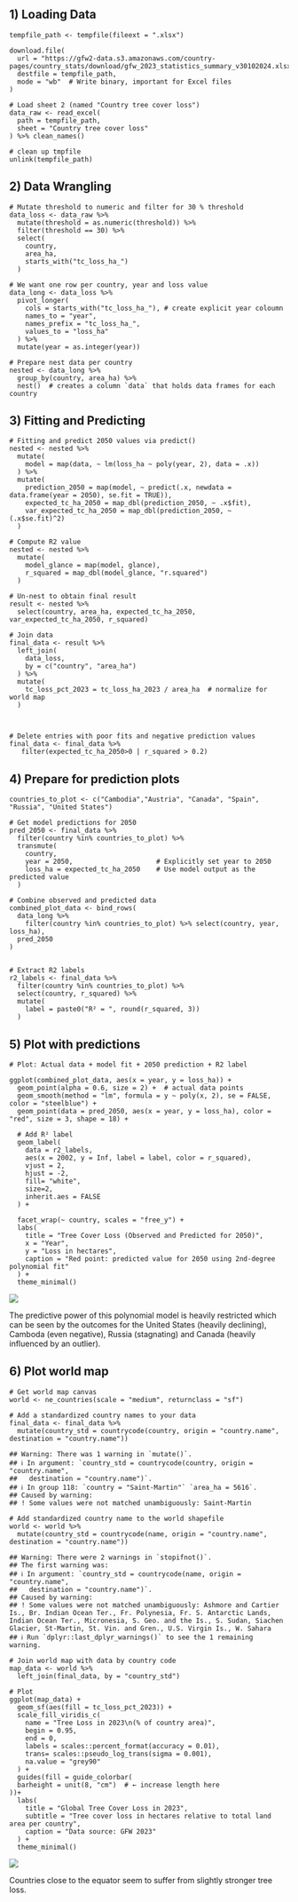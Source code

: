 ## 1) Loading Data

    tempfile_path <- tempfile(fileext = ".xlsx")

    download.file(
      url = "https://gfw2-data.s3.amazonaws.com/country-pages/country_stats/download/gfw_2023_statistics_summary_v30102024.xlsx",
      destfile = tempfile_path,
      mode = "wb"  # Write binary, important for Excel files
    )

    # Load sheet 2 (named "Country tree cover loss")
    data_raw <- read_excel(
      path = tempfile_path,
      sheet = "Country tree cover loss"
    ) %>% clean_names()

    # clean up tmpfile
    unlink(tempfile_path)

## 2) Data Wrangling

    # Mutate threshold to numeric and filter for 30 % threshold
    data_loss <- data_raw %>%
      mutate(threshold = as.numeric(threshold)) %>%
      filter(threshold == 30) %>%
      select(
        country,
        area_ha,
        starts_with("tc_loss_ha_")
      )

    # We want one row per country, year and loss value
    data_long <- data_loss %>%
      pivot_longer(
        cols = starts_with("tc_loss_ha_"), # create explicit year coloumn
        names_to = "year",
        names_prefix = "tc_loss_ha_",
        values_to = "loss_ha"
      ) %>%
      mutate(year = as.integer(year))

    # Prepare nest data per country
    nested <- data_long %>%
      group_by(country, area_ha) %>%
      nest()  # creates a column `data` that holds data frames for each country

## 3) Fitting and Predicting

    # Fitting and predict 2050 values via predict()
    nested <- nested %>%
      mutate(
        model = map(data, ~ lm(loss_ha ~ poly(year, 2), data = .x))
      ) %>%
      mutate(
        prediction_2050 = map(model, ~ predict(.x, newdata = data.frame(year = 2050), se.fit = TRUE)),
        expected_tc_ha_2050 = map_dbl(prediction_2050, ~ .x$fit),
        var_expected_tc_ha_2050 = map_dbl(prediction_2050, ~ (.x$se.fit)^2)
      )

    # Compute R2 value
    nested <- nested %>%
      mutate(
        model_glance = map(model, glance),
        r_squared = map_dbl(model_glance, "r.squared")
      )

    # Un-nest to obtain final result
    result <- nested %>%
      select(country, area_ha, expected_tc_ha_2050, var_expected_tc_ha_2050, r_squared)

    # Join data
    final_data <- result %>%
      left_join(
        data_loss,
        by = c("country", "area_ha")
      ) %>%
      mutate(
        tc_loss_pct_2023 = tc_loss_ha_2023 / area_ha  # normalize for world map
      )



    # Delete entries with poor fits and negative prediction values
    final_data <- final_data %>%
       filter(expected_tc_ha_2050>0 | r_squared > 0.2)

## 4) Prepare for prediction plots

    countries_to_plot <- c("Cambodia","Austria", "Canada", "Spain", "Russia", "United States")

    # Get model predictions for 2050
    pred_2050 <- final_data %>%
      filter(country %in% countries_to_plot) %>%
      transmute(
        country,
        year = 2050,                     # Explicitly set year to 2050
        loss_ha = expected_tc_ha_2050    # Use model output as the predicted value
      )

    # Combine observed and predicted data
    combined_plot_data <- bind_rows(
      data_long %>%
        filter(country %in% countries_to_plot) %>% select(country, year, loss_ha),
      pred_2050
    )


    # Extract R2 labels
    r2_labels <- final_data %>%
      filter(country %in% countries_to_plot) %>%
      select(country, r_squared) %>%
      mutate(
        label = paste0("R² = ", round(r_squared, 3))
      )

## 5) Plot with predictions

    # Plot: Actual data + model fit + 2050 prediction + R2 label

    ggplot(combined_plot_data, aes(x = year, y = loss_ha)) +
      geom_point(alpha = 0.6, size = 2) +  # actual data points
      geom_smooth(method = "lm", formula = y ~ poly(x, 2), se = FALSE, color = "steelblue") +
      geom_point(data = pred_2050, aes(x = year, y = loss_ha), color = "red", size = 3, shape = 18) +
      
      # Add R² label 
      geom_label(
        data = r2_labels,
        aes(x = 2002, y = Inf, label = label, color = r_squared),
        vjust = 2,
        hjust = -2,
        fill= "white",
        size=2,
        inherit.aes = FALSE
      ) +
      
      facet_wrap(~ country, scales = "free_y") +
      labs(
        title = "Tree Cover Loss (Observed and Predicted for 2050)",
        x = "Year",
        y = "Loss in hectares",
        caption = "Red point: predicted value for 2050 using 2nd-degree polynomial fit"
      ) +
      theme_minimal()

![](hd25viet_files/figure-markdown_strict/Facet%20plotting%20of%20countries-1.png)

The predictive power of this polynomial model is heavily restricted
which can be seen by the outcomes for the United States (heavily
declining), Camboda (even negative), Russia (stagnating) and Canada
(heavily influenced by an outlier).

## 6) Plot world map

    # Get world map canvas
    world <- ne_countries(scale = "medium", returnclass = "sf")

    # Add a standardized country names to your data
    final_data <- final_data %>%
      mutate(country_std = countrycode(country, origin = "country.name", destination = "country.name"))

    ## Warning: There was 1 warning in `mutate()`.
    ## ℹ In argument: `country_std = countrycode(country, origin = "country.name",
    ##   destination = "country.name")`.
    ## ℹ In group 118: `country = "Saint-Martin"` `area_ha = 5616`.
    ## Caused by warning:
    ## ! Some values were not matched unambiguously: Saint-Martin

    # Add standardized country name to the world shapefile
    world <- world %>%
      mutate(country_std = countrycode(name, origin = "country.name", destination = "country.name"))

    ## Warning: There were 2 warnings in `stopifnot()`.
    ## The first warning was:
    ## ℹ In argument: `country_std = countrycode(name, origin = "country.name",
    ##   destination = "country.name")`.
    ## Caused by warning:
    ## ! Some values were not matched unambiguously: Ashmore and Cartier Is., Br. Indian Ocean Ter., Fr. Polynesia, Fr. S. Antarctic Lands, Indian Ocean Ter., Micronesia, S. Geo. and the Is., S. Sudan, Siachen Glacier, St-Martin, St. Vin. and Gren., U.S. Virgin Is., W. Sahara
    ## ℹ Run `dplyr::last_dplyr_warnings()` to see the 1 remaining warning.

    # Join world map with data by country code
    map_data <- world %>%
      left_join(final_data, by = "country_std")

    # Plot 
    ggplot(map_data) +
      geom_sf(aes(fill = tc_loss_pct_2023)) +
      scale_fill_viridis_c(
        name = "Tree Loss in 2023\n(% of country area)",
        begin = 0.95,
        end = 0,
        labels = scales::percent_format(accuracy = 0.01),
        trans= scales::pseudo_log_trans(sigma = 0.001),
        na.value = "grey90"
      ) +
      guides(fill = guide_colorbar(
      barheight = unit(8, "cm")  # ← increase length here
    ))+
      labs(
        title = "Global Tree Cover Loss in 2023",
        subtitle = "Tree cover loss in hectares relative to total land area per country",
        caption = "Data source: GFW 2023"
      ) +
      theme_minimal()

![](hd25viet_files/figure-markdown_strict/World%20map%20heat%20map-1.png)

Countries close to the equator seem to suffer from slightly stronger
tree loss.

